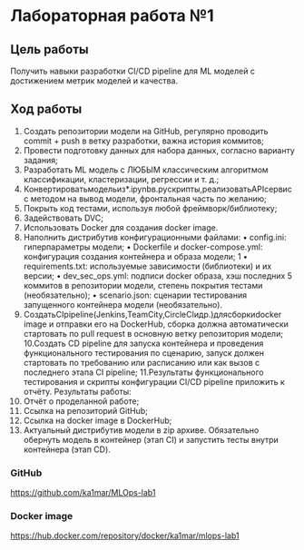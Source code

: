 # Лабораторная работа №1
## Цель работы
Получить навыки разработки CI/CD pipeline для ML моделей с достижением
метрик моделей и качества.

## Ход работы
1. Создать репозитории модели на GitHub, регулярно проводить commit + push в ветку разработки, важна история коммитов;
2. Провести подготовку данных для набора данных, согласно варианту задания;
3. Разработать ML модель с ЛЮБЫМ классическим алгоритмом классификации, кластеризации, регрессии и т. д.;
4. Конвертироватьмодельиз*.ipynbв.pyскрипты,реализоватьAPIсервис с методом на вывод модели, фронтальная часть по желанию;
5. Покрыть код тестами, используя любой фреймворк/библиотеку;
6. Задействовать DVC;
7. Использовать Docker для создания docker image.
8. Наполнить дистрибутив конфигурационными файлами:
• config.ini: гиперпараметры модели;
• Dockerfile и docker-compose.yml: конфигурация создания
контейнера и образа модели; 1
• requirements.txt: используемые зависимости (библиотеки) и их версии;
• dev_sec_ops.yml: подписи docker образа, хэш последних 5 коммитов в репозитории модели, степень покрытия тестами (необязательно);
• scenario.json: сценарии тестирования запущенного контейнера модели (необязательно).
9. СоздатьCIpipeline(Jenkins,TeamCity,CircleCIидр.)длясборкиdocker image и отправки его на DockerHub, сборка должна автоматически стартовать по pull request в основную ветку репозитория модели;
10.Создать CD pipeline для запуска контейнера и проведения функционального тестирования по сценарию, запуск должен стартовать по требованию или расписанию или как вызов с последнего этапа CI pipeline;
11.Результаты функционального тестирования и скрипты конфигурации CI/CD pipeline приложить к отчёту.
Результаты работы:
1. Отчёт о проделанной работе;
2. Ссылка на репозиторий GitHub;
3. Ссылка на docker image в DockerHub;
4. Актуальный дистрибутив модели в zip архиве.
Обязательно обернуть модель в контейнер (этап CI) и запустить тесты внутри контейнера (этап CD).



### GitHub
https://github.com/ka1mar/MLOps-lab1
### Docker image
https://hub.docker.com/repository/docker/ka1mar/mlops-lab1
